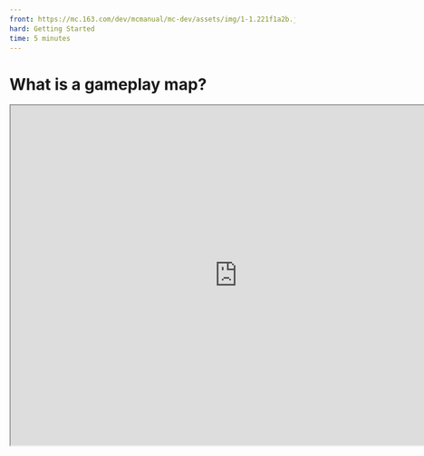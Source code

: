 ```yaml
--- 
front: https://mc.163.com/dev/mcmanual/mc-dev/assets/img/1-1.221f1a2b.jpg 
hard: Getting Started 
time: 5 minutes 
--- 
```

# What is a gameplay map? 

<iframe src="https://cc.163.com/act/m/daily/iframeplayer/?id=62457fab75882ab49558bcc9" width="800" height="600" allow="fullscreen"/> 

Parkour maps, adventure maps, survival maps, mini-game maps, decryption maps and other types of maps can be called gameplay maps; they rely on the original game content and expand it, and innovate more "possibilities" on the basis. At the same time, the gameplay map needs to be different from the original game, which is the importance of **core gameplay** in the gameplay map. 

![1-1](./image/1-1.jpg) 

**This series of tutorials will explain how to create and publish a gameplay map from beginning to end, so that novice developers can become qualified gameplay map developers. ** 

## Comparison of the difference between gameplay maps and gameplay components 

First of all, the most obvious and most important difference between gameplay maps and gameplay components is "freedom". Game maps must rely on a map scene. Players will complete all games in this map scene. Even maps with open world gameplay must have "boundaries"; 

But gameplay components do not need to add extended gameplay content to the infinitely generated original world. 

![1-2](./image/1-2.png) 

Therefore, we can also infer that the game scene is an important element of the gameplay map. So in the following chapters, we will focus on how to use the developer workbench and other software tools to efficiently create game scenes. 

If developers want players to be more immersed in the game, or even put themselves into the role of the game, then they should choose a gameplay map; compared to functional components, maps can make the gameplay more complete and the immersion stronger during the experience. Everything in the map is decided by the developer, and the style of the scene will be better controlled, and the general movement of the player can also be grasped. 

![1-3](./image/1-3.png) 

Imagine: the player is born in a dark forest, surrounded by dust and glimmers. The player needs to explore the forest and find important treasures to escape; during this period, he may encounter monsters, discover ruins, and obtain loot. 

In such a description, if you want a full sense of immersion and control the player's play direction while ensuring the game experience, a gameplay map is definitely the best choice. 

## Elements required for gameplay maps 

The elements that a gameplay map must have are: 

- Core gameplay: The core gameplay will run through the entire game process, and players will always play around it. 
- Game scene: the area where players are active, which can be as large or small as possible, but cannot be non-existent or infinitely large. 

In addition, additional scoring elements can be expanded: 

- Numerical system: attribute restraint relationship, equipment bonus, level increase growth, etc. 
- Clearance goal: players need to play the game towards the goal and eventually clear the level. 
- Additional gameplay: stack more branch gameplay on the basis of the core gameplay to increase playability. 

Only by fully combining the above elements, using them reasonably and giving full play to creativity can we develop high-quality gameplay maps! 

## Experience high-quality gameplay maps 


There are many works in the resource center of the Chinese version of Minecraft. It is recommended that new developers experience some works before learning development, so as to have some understanding of maps and components. In addition, experiencing high-quality gameplay maps is also a very important lesson, because this can not only learn good game design, but also understand what kind of game content can give players a better gaming experience. 

There are also relevant tutorials and examples on the official website of Minecraft developers: [《My Seaside Farm》](../../20-Gameplay Map Tutorial/Chapter 00: Example Download/Example Download.html) 

![1-4](./image/1-4.png) 

**Homework:** Try to experience some excellent gameplay maps and analyze the parts you like or dislike. 

